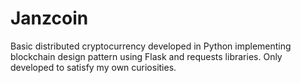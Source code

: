 # Janzcoin
Basic distributed cryptocurrency developed in Python implementing blockchain design pattern using Flask and requests libraries. Only developed to satisfy my own curiosities.

